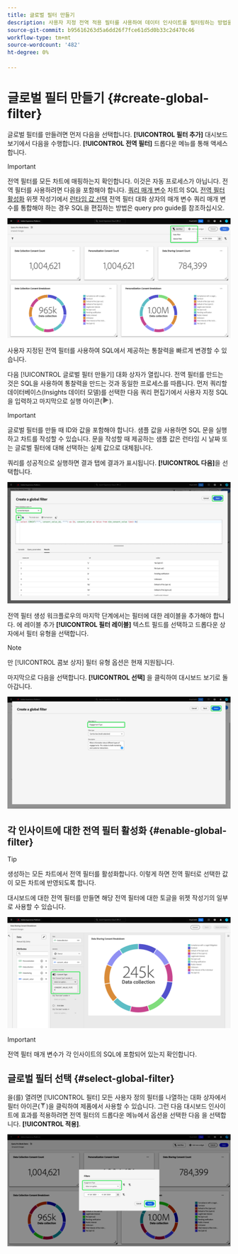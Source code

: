 ```yaml
---
title: 글로벌 필터 만들기
description: 사용자 지정 전역 적용 필터를 사용하여 데이터 인사이트를 필터링하는 방법을 알아봅니다.
source-git-commit: b95616263d5a6dd26f7fce61d5d0b33c2d470c46
workflow-type: tm+mt
source-wordcount: '482'
ht-degree: 0%

---
```


# 글로벌 필터 만들기 {#create-global-filter}

글로벌 필터를 만들려면 먼저 다음을 선택합니다. **[!UICONTROL 필터 추가]** 대시보드 보기에서 다음을 수행합니다. **[!UICONTROL 전역 필터]** 드롭다운 메뉴를 통해 액세스합니다.

>[!IMPORTANT]
>
>전역 필터를 모든 차트에 매핑하는지 확인합니다. 이것은 자동 프로세스가 아닙니다. 전역 필터를 사용하려면 다음을 포함해야 합니다. [쿼리 매개 변수](../../../../query-service/ui/parameterized-queries.md) 차트의 SQL [전역 필터 활성화](#enable-global-filter) 위젯 작성기에서 [런타임 값 선택](#select-global-filter) 전역 필터 대화 상자의 매개 변수 쿼리 매개 변수를 통합해야 하는 경우 SQL을 편집하는 방법은 query pro guide를 참조하십시오.

![필터 추가 및 드롭다운 메뉴가 강조 표시된 사용자 정의 대시보드.](../../../images/customizable-insights/add-filter.png)

사용자 지정된 전역 필터를 사용하여 SQL에서 제공하는 통찰력을 빠르게 변경할 수 있습니다.

다음 [!UICONTROL 글로벌 필터 만들기] 대화 상자가 열립니다. 전역 필터를 만드는 것은 SQL을 사용하여 통찰력을 만드는 것과 동일한 프로세스를 따릅니다. 먼저 쿼리할 데이터베이스(Insights 데이터 모델)를 선택한 다음 쿼리 편집기에서 사용자 지정 SQL을 입력하고 마지막으로 실행 아이콘(![실행 아이콘](../../../images/customizable-insights/run-icon.png)).

>[!IMPORTANT]
>
>글로벌 필터를 만들 때 ID와 값을 포함해야 합니다. 샘플 값을 사용하면 SQL 문을 실행하고 차트를 작성할 수 있습니다. 문을 작성할 때 제공하는 샘플 값은 런타임 시 날짜 또는 글로벌 필터에 대해 선택하는 실제 값으로 대체됩니다.

쿼리를 성공적으로 실행하면 결과 탭에 결과가 표시됩니다. **[!UICONTROL 다음]**&#x200B;을 선택합니다.

![다음 [!UICONTROL 글로벌 필터 대화 상자 만들기] 데이터 세트 드롭다운 메뉴를 사용하여 실행 아이콘과 다음 이 강조 표시됩니다.](../../../images/customizable-insights/global-filter.png)

전역 필터 생성 워크플로우의 마지막 단계에서는 필터에 대한 레이블을 추가해야 합니다. 에 레이블 추가 **[!UICONTROL 필터 레이블]** 텍스트 필드를 선택하고 드롭다운 상자에서 필터 유형을 선택합니다.

>[!NOTE]
>
>만 [!UICONTROL 콤보 상자] 필터 유형 옵션은 현재 지원됩니다.

마지막으로 다음을 선택합니다. **[!UICONTROL 선택]** 을 클릭하여 대시보드 보기로 돌아갑니다.

![다음 [!UICONTROL 글로벌 필터 대화 상자 만들기] 선택 과 필터 레이블 텍스트 입력 이 강조 표시되어 있습니다.](../../../images/customizable-insights/global-filter-label.png)

## 각 인사이트에 대한 전역 필터 활성화 {#enable-global-filter}

>[!TIP]
>
>생성하는 모든 차트에서 전역 필터를 활성화합니다. 이렇게 하면 전역 필터로 선택한 값이 모든 차트에 반영되도록 합니다.

대시보드에 대한 전역 필터를 만들면 해당 전역 필터에 대한 토글을 위젯 작성기의 일부로 사용할 수 있습니다.

![전역 필터 토글이 강조 표시된 위젯 작성기입니다.](../../../images/customizable-insights/global-filter-consent.png)

>[!IMPORTANT]
>
>전역 필터 매개 변수가 각 인사이트의 SQL에 포함되어 있는지 확인합니다.

## 글로벌 필터 선택 {#select-global-filter}

을(를) 열려면 [!UICONTROL 필터] 모든 사용자 정의 필터를 나열하는 대화 상자에서 필터 아이콘(![필터 아이콘](../../../images/customizable-insights/filter.png))을 클릭하여 제품에서 사용할 수 있습니다. 그런 다음 대시보드 인사이트에 효과를 적용하려면 전역 필터의 드롭다운 메뉴에서 옵션을 선택한 다음 을 선택합니다. **[!UICONTROL 적용]**.

![필터 대화 상자가 강조 표시된 사용자 지정 대시보드.](../../../images/customizable-insights/custom-filters.png)

